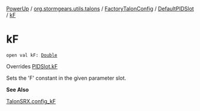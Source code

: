 [PowerUp](../../../index.md) / [org.stormgears.utils.talons](../../index.md) / [FactoryTalonConfig](../index.md) / [DefaultPIDSlot](index.md) / [kF](./k-f.md)

# kF

`open val kF: `[`Double`](https://kotlinlang.org/api/latest/jvm/stdlib/kotlin/-double/index.html)

Overrides [PIDSlot.kF](../../-p-i-d-slot/k-f.md)

Sets the 'F' constant in the given parameter slot.

**See Also**

[TalonSRX.config_kF](#)


